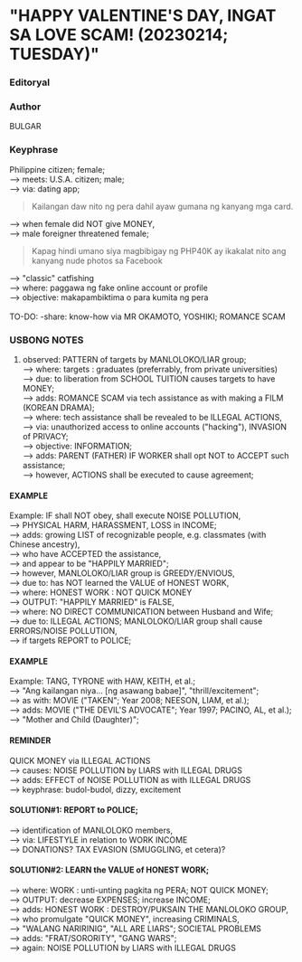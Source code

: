# "HAPPY VALENTINE'S DAY, INGAT SA LOVE SCAM! (20230214; TUESDAY)"

### Editoryal

### Author

BULGAR

### Keyphrase

Philippine citizen; female;<br/>
--> meets: U.S.A. citizen; male;<br/>
--> via: dating app; <br/>

> Kailangan daw nito ng pera dahil ayaw gumana ng kanyang mga card.

--> when female did NOT give MONEY,<br/>
--> male foreigner threatened female;

> Kapag hindi umano siya magbibigay ng PHP40K ay ikakalat nito ang kanyang nude photos sa Facebook

--> "classic" catfishing<br/>
--> where: paggawa ng fake online account or profile<br/>
--> objective: makapambiktima o para kumita ng pera<br/>
<br/>
TO-DO: -share: know-how via MR OKAMOTO, YOSHIKI; ROMANCE SCAM

### USBONG NOTES

1) observed: PATTERN of targets by MANLOLOKO/LIAR group;<br/>
--> where: targets : graduates (preferrably, from private universities)<br/>
--> due: to liberation from SCHOOL TUITION causes targets to have MONEY;<br/>
--> adds: ROMANCE SCAM via tech assistance as with making a FILM (KOREAN DRAMA);<br/>
--> where: tech assistance shall be revealed to be ILLEGAL ACTIONS,<br/>
--> via: unauthorized access to online accounts ("hacking"), INVASION of PRIVACY;<br/>
--> objective: INFORMATION;<br/>
--> adds: PARENT (FATHER) IF WORKER shall opt NOT to ACCEPT such assistance;<br/>
--> however, ACTIONS shall be executed to cause agreement;<br/>

#### EXAMPLE 
Example: IF shall NOT obey, shall execute NOISE POLLUTION,<br/> 
--> PHYSICAL HARM, HARASSMENT, LOSS in INCOME;<br/>
--> adds: growing LIST of recognizable people, e.g. classmates (with Chinese ancestry),<br/> 
--> who have ACCEPTED the assistance,<br/>
--> and appear to be "HAPPILY MARRIED";<br/>
--> however, MANLOLOKO/LIAR group is GREEDY/ENVIOUS,<br/>
--> due to: has NOT learned the VALUE of HONEST WORK,<br/>
--> where: HONEST WORK : NOT QUICK MONEY<br/>
--> OUTPUT: "HAPPILY MARRIED" is FALSE,<br/>
--> where: NO DIRECT COMMUNICATION between Husband and Wife;<br/>
--> due to: ILLEGAL ACTIONS; MANLOLOKO/LIAR group shall cause ERRORS/NOISE POLLUTION,<br/>
--> if targets REPORT to POLICE;<br/>

#### EXAMPLE 

Example: TANG, TYRONE with HAW, KEITH, et al.;<br/>
--> "Ang kailangan niya... [ng asawang babae]", "thrill/excitement";<br/>
--> as with: MOVIE ("TAKEN"; Year 2008; NEESON, LIAM, et al.);<br/>
--> adds: MOVIE ("THE DEVIL'S ADVOCATE"; Year 1997; PACINO, AL, et al.);<br/> 
--> "Mother and Child (Daughter)";


#### REMINDER

QUICK MONEY via ILLEGAL ACTIONS<br/>
--> causes: NOISE POLLUTION by LIARS with ILLEGAL DRUGS<br/>
--> adds: EFFECT of NOISE POLLUTION as with ILLEGAL DRUGS<br/>
--> keyphrase: budol-budol, dizzy, excitement


#### SOLUTION#1: REPORT to POLICE;
--> identification of MANLOLOKO members,<br/>
--> via: LIFESTYLE in relation to WORK INCOME<br/>
--> DONATIONS? TAX EVASION (SMUGGLING, et cetera)?<br/>

#### SOLUTION#2: LEARN the VALUE of HONEST WORK;
--> where: WORK : unti-unting pagkita ng PERA; NOT QUICK MONEY;<br/>
--> OUTPUT: decrease EXPENSES; increase INCOME; <br/>
--> adds: HONEST WORK : DESTROY/PUKSAIN THE MANLOLOKO GROUP,<br/>
--> who promulgate "QUICK MONEY", increasing CRIMINALS,<br/>
--> "WALANG NARIRINIG", "ALL ARE LIARS"; SOCIETAL PROBLEMS<br/>
--> adds: "FRAT/SORORITY", "GANG WARS";<br/>
--> again: NOISE POLLUTION by LIARS with ILLEGAL DRUGS


